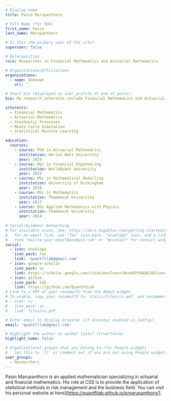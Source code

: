 ```yaml
---
# Display name
title: Pasin Marupanthorn

# Full Name (for SEO)
first_name: Pasin
last_name: Marupanthorn

# Is this the primary user of the site?
superuser: false

# Role/position
role: Researcher in Financial Mathematics and Actuarial Mathematics

# Organizations/Affiliations
organizations:
  - name: Unknown
    url: ''

# Short bio (displayed in user profile at end of posts)
bio: My research interests include Financial Mathematics and Actuarial Mathemtics

interests:
  - Financial Mathematics 
  - Actuarial Mathematics
  - Stochastic Processes
  - Monte Carlo Simulation
  - Statistical Machine Learning

education:
  courses:
    - course: PhD in Actuarial Mathematics
      institution: Heriot-Watt University
      year: 2024
    - course: MSc in Financial Engineering
      institution: WorldQuant University
      year: 2022
    - course: MSc in Mathematical Modelling
      institution: University of Birmingham
      year: 2019
    - course: MSc in Mathematics
      institution: Thammasat University
      year: 2017
    - course: BSc Applied Mathematics with Physics
      institution: Thammasat University
      year: 2014
      
# Social/Academic Networking
# For available icons, see: https://docs.hugoblox.com/getting-started/page-builder/#icons
#   For an email link, use "fas" icon pack, "envelope" icon, and a link in the
#   form "mailto:your-email@example.com" or "#contact" for contact widget.
social:
  - icon: envelope
    icon_pack: fas
    link: 'quantfilab@gmail.com'
  - icon: google-scholar
    icon_pack: ai
    link: https://scholar.google.com/citations?user=NcoXQYYAAAAJ&hl=en
  - icon: github
    icon_pack: fab
    link: https://github.com/QuantFILab
# Link to a PDF of your resume/CV from the About widget.
# To enable, copy your resume/CV to `static/files/cv.pdf` and uncomment the lines below.
# - icon: cv
#   icon_pack: ai
#   link: files/cv.pdf

# Enter email to display Gravatar (if Gravatar enabled in Config)
email: 'quantfilab@gmail.com'

# Highlight the author in author lists? (true/false)
highlight_name: false

# Organizational groups that you belong to (for People widget)
#   Set this to `[]` or comment out if you are not using People widget.
user_groups:
  - Researchers
---
```


Pasin Marupanthorn is an applied mathematician specializing in actuarial and financial mathematics. His role at CSS is to provide the application of statistical methods in risk management and the business field. You can visit his personal website at here)[https://quantfilab.github.io/pmarupanthorn/].
